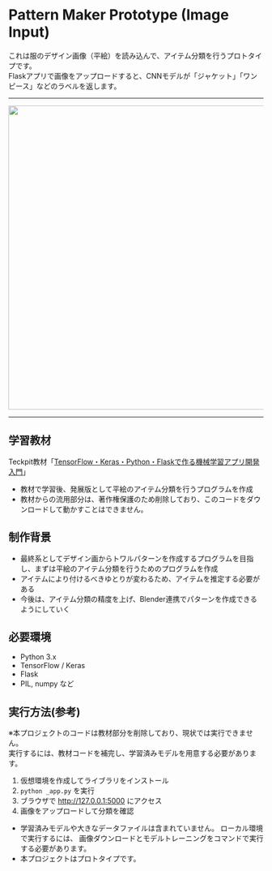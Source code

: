 # Pattern Maker Prototype (Image Input)

これは服のデザイン画像（平絵）を読み込んで、アイテム分類を行うプロトタイプです。  
Flaskアプリで画像をアップロードすると、CNNモデルが「ジャケット」「ワンピース」などのラベルを返します。

<hr>
<img src="https://github.com/user-attachments/assets/e4f045d5-8455-4ef7-8ad6-864eca9e19f3" width="600">
<hr>

## 学習教材
Teckpit教材「[TensorFlow・Keras・Python・Flaskで作る機械学習アプリ開発入門](https://www.techpit.jp/courses/44)」
- 教材で学習後、発展版として平絵のアイテム分類を行うプログラムを作成
- 教材からの流用部分は、著作権保護のため削除しており、このコードをダウンロードして動かすことはできません。

## 制作背景
- 最終系としてデザイン画からトワルパターンを作成するプログラムを目指し、まずは平絵のアイテム分類を行うためのプログラムを作成
- アイテムにより付けるべきゆとりが変わるため、アイテムを推定する必要がある
- 今後は、アイテム分類の精度を上げ、Blender連携でパターンを作成できるようにしていく

## 必要環境
- Python 3.x
- TensorFlow / Keras
- Flask
- PIL, numpy など

## 実行方法(参考)
※本プロジェクトのコードは教材部分を削除しており、現状では実行できません。  
実行するには、教材コードを補完し、学習済みモデルを用意する必要があります。

1. 仮想環境を作成してライブラリをインストール
2. `python _app.py` を実行
3. ブラウザで http://127.0.0.1:5000 にアクセス
4. 画像をアップロードして分類を確認

- 学習済みモデルや大きなデータファイルは含まれていません。
  ローカル環境で実行するには、
  画像ダウンロードとモデルトレーニングをコマンドで実行する必要があります。
- 本プロジェクトはプロトタイプです。

